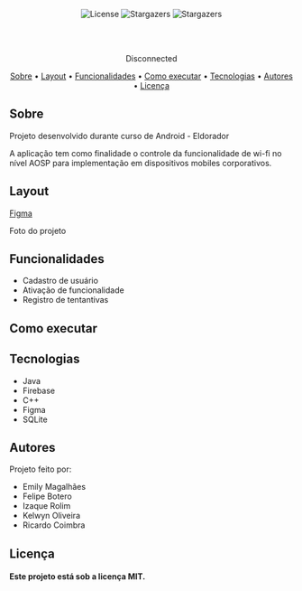 <p align="center">
   <img alt="License" src="https://img.shields.io/badge/license-MIT-%23845afd">
   <img alt="Stargazers" src="https://img.shields.io/badge/Stars-1-%23845afd">
  <img alt="Stargazers" src="https://img.shields.io/badge/Forks-0-%23845afd">
 
  
  
</p>
<br><br>
<p align="center">
Disconnected
  
 </p>                
 
 <p align="center">
 <a href="#sobre">Sobre</a> •
 <a href="#layout">Layout</a> • 
 <a href="#funcoes">Funcionalidades</a> •
 <a href="#como_executar">Como executar</a> • 
 <a href="#tecnologias">Tecnologias</a> • 
 <a href="#equipe">Autores</a> • 
 <a href="#licenca">Licença</a>
</p>



<h2 id="sobre">Sobre</h2>

<p>Projeto desenvolvido durante curso de Android - Eldorador</p>
<p>A aplicação tem como finalidade o controle da funcionalidade de wi-fi no nível AOSP para implementação em dispositivos mobiles corporativos.</p>

 <h2 id="layout">Layout</h2>
 <a href="https://www.figma.com/file/EGFDANQchDB6PUpBEFO7NF/Disconnected?type=design&node-id=3-458&t=fpSxQyFeJ9NweqyC-0">Figma</a>
 <p>Foto do projeto</p>



<h2 id="funcoes">Funcionalidades</h2>

<ul>
   <li>Cadastro de usuário</li>
   <li>Ativação de funcionalidade</li>
   <li>Registro de tentantivas</li> 
   
   
</ul>
   
   
  

<h2 id="como_executar">Como executar</h2>
 
      


<h2 id="tecnologias">Tecnologias</h2>
  <ul>
  <li>Java</li>
  <li>Firebase</li>
  <li>C++</li>
  <li>Figma</li>
  <li>SQLite</li>
  </ul>
   
<h2 id="equipe">Autores</h2>

<p>
  Projeto feito por: </p>
  <ul>
  <li>Emily Magalhães</li>
  <li>Felipe Botero</li>
  <li>Izaque Rolim</li>
  <li>Kelwyn Oliveira</li>
  <li>Ricardo Coimbra</li>
  </ul>
  
  
<h2 id="licenca">Licença</h2>
   
<h4>Este projeto está sob a licença MIT. </h4>
